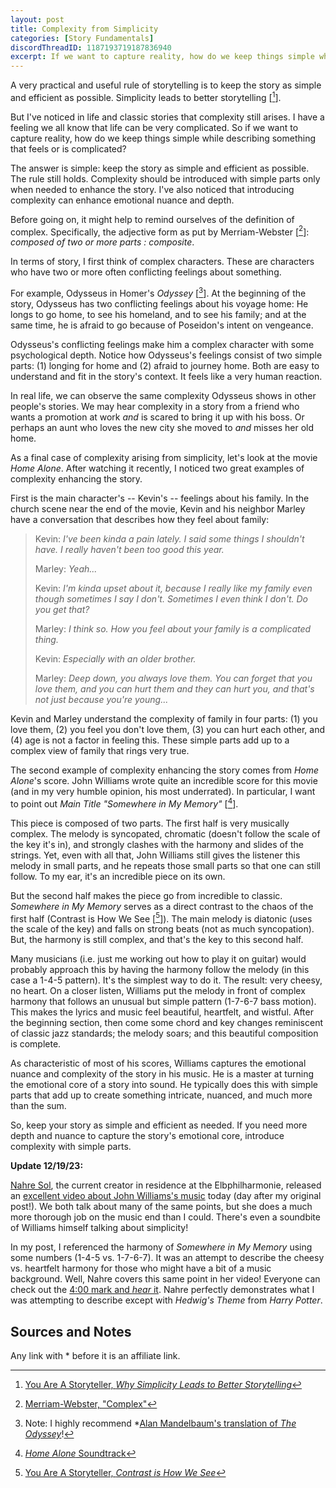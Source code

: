 ```yaml
---
layout: post
title: Complexity from Simplicity
categories: [Story Fundamentals]
discordThreadID: 1187193719187836940
excerpt: If we want to capture reality, how do we keep things simple while describing something that feels or is complicated?
---
```

A very practical and useful rule of storytelling is to keep the story as simple and efficient as possible. Simplicity leads to better storytelling [[^YAAS-simple]]. 

But I've noticed in life and classic stories that complexity still arises. I have a feeling we all know that life can be very complicated. So if we want to capture reality, how do we keep things simple while describing something that feels or is complicated?

The answer is simple: keep the story as simple and efficient as possible. The rule still holds. Complexity should be introduced with simple parts only when needed to enhance the story. I've also noticed that introducing complexity can enhance emotional nuance and depth.

Before going on, it might help to remind ourselves of the definition of complex. Specifically, the adjective form as put by Merriam-Webster [[^MW-complex]]: *composed of two or more parts : composite*.

In terms of story, I first think of complex characters. These are characters who have two or more often conflicting feelings about something.

For example, Odysseus in Homer's *Odyssey* [[^odyssey]]. At the beginning of the story, Odysseus has two conflicting feelings about his voyage home: He longs to go home, to see his homeland, and to see his family; and at the same time, he is afraid to go because of Poseidon's intent on vengeance. 

Odysseus's conflicting feelings make him a complex character with some psychological depth. Notice how Odysseus's feelings consist of two simple parts: (1) longing for home and (2) afraid to journey home. Both are easy to understand and fit in the story's context. It feels like a very human reaction.

In real life, we can observe the same complexity Odysseus shows in other people's stories. We may hear complexity in a story from a friend who wants a promotion at work *and* is scared to bring it up with his boss. Or perhaps an aunt who loves the new city she moved to *and* misses her old home. 

As a final case of complexity arising from simplicity, let's look at the movie *Home Alone*. After watching it recently, I noticed two great examples of complexity enhancing the story. 

First is the main character's -- Kevin's -- feelings about his family. In the church scene near the end of the movie, Kevin and his neighbor Marley have a conversation that describes how they feel about family:

> Kevin: *I've been kinda a pain lately. I said some things I shouldn't have. I really haven't been too good this year.*
>
> Marley: *Yeah...*
>
> Kevin:  *I'm kinda upset about it, because I really like my family even though sometimes I say I don't. Sometimes I even think I don't. Do you get that?*
>
> Marley: *I think so. How you feel about your family is a complicated thing.*
>
> Kevin: *Especially with an older brother.*
>
> Marley: *Deep down, you always love them. You can forget that you love them, and you can hurt them and they can hurt you, and that's not just because you're young...*

Kevin and Marley understand the complexity of family in four parts: (1) you love them, (2) you feel you don't love them, (3) you can hurt each other, and (4) age is not a factor in feeling this. These simple parts add up to a complex view of family that rings very true.

The second example of complexity enhancing the story comes from *Home Alone*'s score. John Williams wrote quite an incredible score for this movie (and in my very humble opinion, his most underrated). In particular, I want to point out *Main Title "Somewhere in My Memory"* [[^HA-soundtrack]].

This piece is composed of two parts. The first half is very musically complex. The melody is syncopated, chromatic (doesn't follow the scale of the key it's in), and strongly clashes with the harmony and slides of the strings. Yet, even with all that, John Williams still gives the listener this melody in small parts, and he repeats those small parts so that one can still follow. To my ear, it's an incredible piece on its own.  

But the second half makes the piece go from incredible to classic. *Somewhere in My Memory* serves as a direct contrast to the chaos of the first half (Contrast is How We See [[^YAAS-contrast]]). The main melody is diatonic (uses the scale of the key) and falls on strong beats (not as much syncopation). But, the harmony is still complex, and that's the key to this second half.

Many musicians (i.e. just me working out how to play it on guitar) would probably approach this by having the harmony follow the melody (in this case a 1-4-5 pattern). It's the simplest way to do it. The result: very cheesy, no heart. On a closer listen, Williams put the melody in front of complex harmony that follows an unusual but simple pattern (1-7-6-7 bass motion). This makes the lyrics and music feel beautiful, heartfelt, and wistful. After the beginning section, then come some chord and key changes reminiscent of classic jazz standards; the melody soars; and this beautiful composition is complete. 

As characteristic of most of his scores, Williams captures the emotional nuance and complexity of the story in his music. He is a master at turning the emotional core of a story into sound. He typically does this with simple parts that add up to create something intricate, nuanced, and much more than the sum.

So, keep your story as simple and efficient as needed. If you need more depth and nuance to capture the story's emotional core, introduce complexity with simple parts. 

**Update 12/19/23:** 

[Nahre Sol](https://www.elbphilharmonie.de/en/mediatheque/creator-in-residence-nahre-sol/882), the current creator in residence at the Elbphilharmonie, released an [excellent video about John Williams's music](https://www.youtube.com/watch?v=hel9mGippUU) today (day after my original post!). We both talk about many of the same points, but she does a much more thorough job on the music end than I could. There's even a soundbite of Williams himself talking about simplicity!

In my post, I referenced the harmony of *Somewhere in My Memory* using some numbers (1-4-5 vs. 1-7-6-7). It was an attempt to describe the cheesy vs. heartfelt harmony for those who might have a bit of a music background. Well, Nahre covers this same point in her video! Everyone can check out the [4:00 mark and *hear* it](https://youtu.be/hel9mGippUU?si=OmmH-KkvbbSBGO4X&t=242). Nahre perfectly demonstrates what I was attempting to describe except with *Hedwig's Theme* from *Harry Potter*.

## Sources and Notes
<div class="disclosure">Any link with * before it is an affiliate link.</div>

[^YAAS-simple]: [You Are A Storyteller, *Why Simplicity Leads to Better Storytelling*](https://www.youtube.com/watch?v=EztEFLxV6zg) 
[^MW-complex]: [Merriam-Webster, "Complex"](https://www.merriam-webster.com/dictionary/complex)
[^odyssey]: Note: I highly recommend *[Alan Mandelbaum's translation of *The Odyssey*](https://bookshop.org/a/88122/9780553213997)! 
[^HA-soundtrack]: [*Home Alone* Soundtrack](https://songwhip.com/john-williams/home-alone-original-motion-picture-soundtrack)
[^YAAS-contrast]: [You Are A Storyteller, *Contrast is How We See*](https://www.youtube.com/watch?v=c9khlnQYak8)

